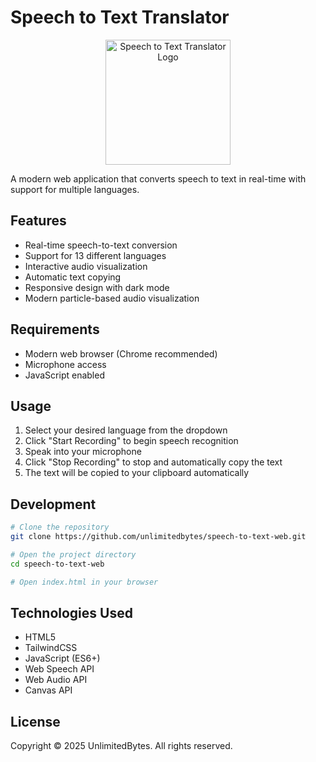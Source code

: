 # Speech to Text Translator

<p align="center">
  <img src="assets/images/logo.png" alt="Speech to Text Translator Logo" width="200">
</p>

A modern web application that converts speech to text in real-time with support for multiple languages.

## Features

- Real-time speech-to-text conversion
- Support for 13 different languages
- Interactive audio visualization
- Automatic text copying
- Responsive design with dark mode
- Modern particle-based audio visualization

## Requirements

- Modern web browser (Chrome recommended)
- Microphone access
- JavaScript enabled

## Usage

1. Select your desired language from the dropdown
2. Click "Start Recording" to begin speech recognition
3. Speak into your microphone
4. Click "Stop Recording" to stop and automatically copy the text
5. The text will be copied to your clipboard automatically

## Development

```bash
# Clone the repository
git clone https://github.com/unlimitedbytes/speech-to-text-web.git

# Open the project directory
cd speech-to-text-web

# Open index.html in your browser
```

## Technologies Used

- HTML5
- TailwindCSS
- JavaScript (ES6+)
- Web Speech API
- Web Audio API
- Canvas API

## License

Copyright © 2025 UnlimitedBytes. All rights reserved.
